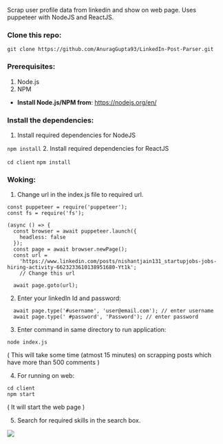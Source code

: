 Scrap user profile data from linkedin and show on web page.
Uses puppeteer with NodeJS and ReactJS.

### Clone this repo:

```git clone https://github.com/AnuragGupta93/LinkedIn-Post-Parser.git```

### Prerequisites:


1. Node.js
2. NPM

* **Install Node.js/NPM from**: https://nodejs.org/en/

### Install the dependencies:
1. Install required dependencies for NodeJS
   
  ```npm install```
2. Install required dependencies for ReactJS
   
   ```cd client```
   ```npm install```

### Woking:

1. Change url in the index.js file to required url.
   
```
const puppeteer = require('puppeteer');
const fs = require('fs');

(async () => {
  const browser = await puppeteer.launch({
    headless: false
  });
  const page = await browser.newPage();
  const url =
    'https://www.linkedin.com/posts/nishantjain131_startupjobs-jobs-hiring-activity-6623233610138951680-Yt1k'; 
    // Change this url

  await page.goto(url);
  ```
2. Enter your linkedIn Id and password:

```
  await page.type('#username', 'user@email.com'); // enter username
  await page.type(' #password', 'Password'); // enter password
```
3. Enter command in same directory to run application:

```node index.js```

(  This will take some time (atmost 15 minutes) on scrapping posts which have more than 500 comments )

4. For running on web:

```
cd client
npm start
```
( It will start the web page )

5. Search for required skills in the search box.


![](![](https://github.com/AnuragGupta93/LinkedIn-Post-Parser/blob/master/Screencast%20from%2029-01-20%2006:12:04%20PM%20IST.gif))
